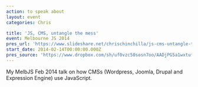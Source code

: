 ```yaml
---
action: to speak about
layout: event
categories: Chris

title: 'JS, CMS, untangle the mess'
event: Melbourne JS 2014
pres_url: 'https://www.slideshare.net/chrischinchilla/js-cms-untangle-the-mess'
start_date: 2014-02-14T00:00:00.000Z
pres_source: 'https://www.dropbox.com/sh/uf0vzc50sosn7oo/AADjPG5a1wxtufLKa3jh5UERa?dl=0'
---
```


My MelbJS Feb 2014 talk on how CMSs (Wordpress, Joomla, Drupal and Expression Engine) use JavaScript.
